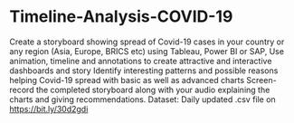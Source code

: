 # Timeline-Analysis-COVID-19
Create a storyboard showing spread of Covid-19 cases in your country or any region (Asia, Europe, BRICS etc) using Tableau, Power BI or SAP, Use animation, timeline and annotations to create attractive and interactive dashboards and story Identify interesting patterns and possible reasons helping Covid-19 spread with basic as well as advanced charts Screen-record the completed storyboard along with your audio explaining the charts and giving recommendations. Dataset: Daily updated .csv file on https://bit.ly/30d2gdi
